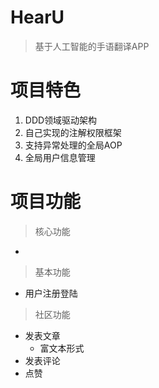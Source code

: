 # HearU

> 基于人工智能的手语翻译APP

# 项目特色

1. DDD领域驱动架构
2. 自己实现的注解权限框架
3. 支持异常处理的全局AOP
4. 全局用户信息管理

# 项目功能

> 核心功能

- 

> 基本功能

- 用户注册登陆

> 社区功能

- 发表文章
  - 富文本形式
- 发表评论
- 点赞

